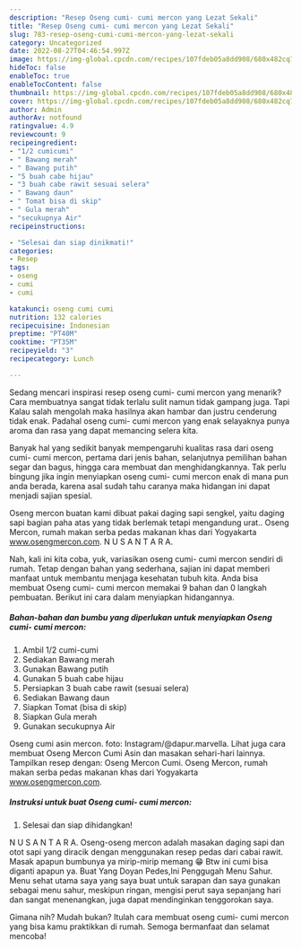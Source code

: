 ```yaml
---
description: "Resep Oseng cumi- cumi mercon yang Lezat Sekali"
title: "Resep Oseng cumi- cumi mercon yang Lezat Sekali"
slug: 783-resep-oseng-cumi-cumi-mercon-yang-lezat-sekali
category: Uncategorized
date: 2022-08-27T04:46:54.997Z
image: https://img-global.cpcdn.com/recipes/107fdeb05a8dd908/680x482cq70/oseng-cumi-cumi-mercon-foto-resep-utama.jpg
hideToc: false
enableToc: true
enableTocContent: false
thumbnail: https://img-global.cpcdn.com/recipes/107fdeb05a8dd908/680x482cq70/oseng-cumi-cumi-mercon-foto-resep-utama.jpg
cover: https://img-global.cpcdn.com/recipes/107fdeb05a8dd908/680x482cq70/oseng-cumi-cumi-mercon-foto-resep-utama.jpg
author: Admin
authorAv: notfound
ratingvalue: 4.9
reviewcount: 9
recipeingredient:
- "1/2 cumicumi"
- " Bawang merah"
- " Bawang putih"
- "5 buah cabe hijau"
- "3 buah cabe rawit sesuai selera"
- " Bawang daun"
- " Tomat bisa di skip"
- " Gula merah"
- "secukupnya Air"
recipeinstructions:

- "Selesai dan siap dinikmati!"
categories:
- Resep
tags:
- oseng
- cumi
- cumi

katakunci: oseng cumi cumi 
nutrition: 132 calories
recipecuisine: Indonesian
preptime: "PT40M"
cooktime: "PT35M"
recipeyield: "3"
recipecategory: Lunch

---
```



Sedang mencari inspirasi resep oseng cumi- cumi mercon yang menarik? Cara membuatnya sangat tidak terlalu sulit namun tidak gampang juga. Tapi Kalau salah mengolah maka hasilnya akan hambar dan justru cenderung tidak enak. Padahal oseng cumi- cumi mercon yang enak selayaknya punya aroma dan rasa yang dapat memancing selera kita.


Banyak hal yang sedikit banyak mempengaruhi kualitas rasa dari oseng cumi- cumi mercon, pertama dari jenis bahan, selanjutnya pemilihan bahan segar dan bagus, hingga cara membuat dan menghidangkannya. Tak perlu bingung jika ingin menyiapkan oseng cumi- cumi mercon enak di mana pun anda berada, karena asal sudah tahu caranya maka hidangan ini dapat menjadi sajian spesial.

Oseng mercon buatan kami dibuat pakai daging sapi sengkel, yaitu daging sapi bagian paha atas yang tidak berlemak tetapi mengandung urat.. Oseng Mercon, rumah makan serba pedas makanan khas dari Yogyakarta www.osengmercon.com. N U S A N T A R A.


Nah, kali ini kita coba, yuk, variasikan oseng cumi- cumi mercon sendiri di rumah. Tetap dengan bahan yang sederhana, sajian ini dapat memberi manfaat untuk membantu menjaga kesehatan tubuh kita. Anda bisa membuat Oseng cumi- cumi mercon memakai 9 bahan dan 0 langkah pembuatan. Berikut ini cara dalam menyiapkan hidangannya.

<!--inarticleads1-->

##### Bahan-bahan dan bumbu yang diperlukan untuk menyiapkan Oseng cumi- cumi mercon:

1. Ambil 1/2 cumi-cumi
1. Sediakan  Bawang merah
1. Gunakan  Bawang putih
1. Gunakan 5 buah cabe hijau
1. Persiapkan 3 buah cabe rawit (sesuai selera)
1. Sediakan  Bawang daun
1. Siapkan  Tomat (bisa di skip)
1. Siapkan  Gula merah
1. Gunakan secukupnya Air


Oseng cumi asin mercon. foto: Instagram/@dapur.marvella. Lihat juga cara membuat Oseng Mercon Cumi Asin dan masakan sehari-hari lainnya. Tampilkan resep dengan: Oseng Mercon Cumi. Oseng Mercon, rumah makan serba pedas makanan khas dari Yogyakarta www.osengmercon.com. 

<!--inarticleads2-->

##### Instruksi untuk buat Oseng cumi- cumi mercon:


1. Selesai dan siap dihidangkan!

N U S A N T A R A. Oseng-oseng mercon adalah masakan daging sapi dan otot sapi yang diracik dengan menggunakan resep pedas dari cabai rawit. Masak apapun bumbunya ya mirip-mirip memang 😁 Btw ini cumi bisa diganti apapun ya. Buat Yang Doyan Pedes,Ini Penggugah Menu Sahur. Menu sehat utama saya yang saya buat untuk sarapan dan saya gunakan sebagai menu sahur, meskipun ringan, mengisi perut saya sepanjang hari dan sangat menenangkan, juga dapat mendinginkan tenggorokan saya. 

Gimana nih? Mudah bukan? Itulah cara membuat oseng cumi- cumi mercon yang bisa kamu praktikkan di rumah. Semoga bermanfaat dan selamat mencoba!
